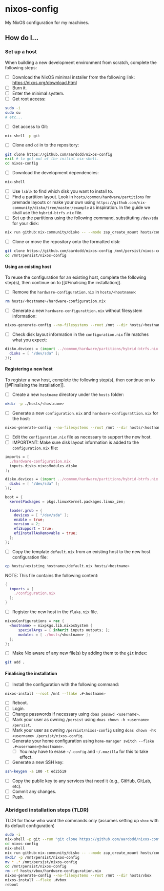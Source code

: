 # nixos-config

My NixOS configuration for my machines.

## How do I...
### Set up a host

When building a new development environment from scratch, complete the following steps:

 - [ ] Download the NixOS minimal installer from the following link:
       https://nixos.org/download.html
 - [ ] Burn it.
 - [ ] Enter the minimal system.
 - [ ] Get root access:

```bash
sudo -i
sudo su
# etc...
```

 - [ ] Get access to Git:

```bash
nix-shell -p git
```

 - [ ] Clone and `cd` in to the repository:

```bash
git clone https://github.com/aardodd/nixos-config
exit # to get out of the initial nix-shell.
cd nixos-config
```

 - [ ] Download the development dependencies:

```bash
nix-shell
```

 - [ ] Use `lsblk` to find which disk you want to install to.
 - [ ] Find a partition layout. Look in `hosts/common/hardware/partitions` for premade layouts or make your own using `https://github.com/nix-community/disko/tree/master/example` as inspiration. In the guide we shall use the `hybrid-btrfs.nix` file.
 - [ ] Set up the partitions using the following command, substituting `/dev/sda` for your disk:

```bash
nix run github:nix-community/disko -- --mode zap_create_mount hosts/common/hardware/partitions/hybrid-btrfs.nix --arg disks '[ "/dev/sda" ]'
```

 - [ ] Clone or move the repository onto the formatted disk:

```bash
git clone https://github.com/aardodd/nixos-config /mnt/persist/nixos-config
cd /mnt/persist/nixos-config
```

#### Using an existing host

To reuse the configuration for an existing host, complete the following step(s), then continue on to [[#Finalising the installation]].

 - [ ] Remove the `hardware-configuration.nix` in `hosts/<hostname>`:

```bash
rm hosts/<hostname>/hardware-configuration.nix
```

 - [ ] Generate a new `hardware-configurattion.nix` without filesystem information:

```bash
nixos-generate-config --no-filesystems --root /mnt --dir hosts/<hostname>
```

 - [ ] Check disk layout information in the `configuration.nix` file matches what you expect:

```nix
disko.devices = (import ../common/hardware/partitions/hybrid-btrfs.nix {
  disks = [ "/dev/sda" ];
});
```

#### Registering a new host

To register a new host, complete the following step(s), then continue on to [[#Finalising the installation]].

 - [ ] Create a new `hostname` directory under the `hosts` folder:

```bash
mkdir -p ./hosts/<hostname>
```

 - [ ] Generate a new `configuration.nix` and `hardware-configurattion.nix` for the host:

```bash
nixos-generate-config --no-filesystems --root /mnt --dir hosts/<hostname>
```

 - [ ] Edit the `configuration.nix` file as necessary to support the new host.
 - [ ] IMPORTANT: Make sure disk layout information is added to the `configuration.nix` file:

```nix
imports = [
  ./hardware-configuration.nix
  inputs.disko.nixosModules.disko
];

disko.devices = (import ../common/hardware/partitions/hybrid-btrfs.nix {
  disks = [ "/dev/sda" ];
});

boot = {
  kernelPackages = pkgs.linuxKernel.packages.linux_zen;

  loader.grub = {
    devices = [ "/dev/sda" ];
    enable = true;
    version = 2;
    efiSupport = true;
    efiInstallAsRemovable = true;
  };
};
```
 - [ ] Copy the template `default.nix` from an existing host to the new host configuration file:

```bash
cp hosts/<existing_hostname>/default.nix hosts/<hostname>
```

NOTE: This file contains the following content:

```nix
{
  imports = [
    ./configuration.nix
  ];
}
```

 - [ ] Register the new host in the `flake.nix` file.

```nix
nixosConfigurations = rec {
  <hostname> = nixpkgs.lib.nixosSystem {
	  specialArgs = { inherit inputs outputs; };
	  modules = [ ./hosts/<hostname> ];
  };
};
```

 - [ ] Make Nix aware of any new file(s) by adding them to the `git` index:

```bash
git add .
```

#### Finalising the installation

 - [ ] Install the configuration with the following command:

```bash
nixos-install --root /mnt --flake .#<hostname>
```

 - [ ] Reboot.
 - [ ] Login.
 - [ ] Change passwords if necessary using `doas passwd <username>`.
 - [ ] Mark your user as owning `/persist` using `doas chown -h <username> /persist`.
 - [ ] Mark your user as owning `/persist/nixos-config` using `doas chown -hR <username> /persist/nixos-config`.
 - [ ] Generate your home configuration using `home-manager switch --flake .#<username>@<hostname>`.
   - [ ] You may have to erase `~/.config` and `~/.mozilla` for this to take effect.
 - [ ] Generate a new SSH key:

```bash
ssh-keygen -a 100 -t ed25519
```

 - [ ] Copy the public key to any services that need it (e.g., GitHub, GitLab, etc).
 - [ ] Commit any changes.
 - [ ] Push.

### Abridged installation steps (TLDR)

TLDR for those who want the commands only (assumes setting up `vbox` with its default configuration)

```bash
sudo -i
nix-shell -p git --run "git clone https://github.com/aardodd/nixos-config"
cd nixos-config
nix-shell
nix run github:nix-community/disko -- --mode zap_create_mount hosts/common/hardware/partitions/encrypted-hybrid-btrfs.nix --arg disks '[ "/dev/sda" ]'
mkdir -p /mnt/persist/nixos-config
mv * .* /mnt/persist/nixos-config
cd /mnt/persist/nixos-config
rm -rf hosts/vbox/hardware-configuration.nix
nixos-generate-config --no-filesystems --root /mnt --dir hosts/vbox
nixos-install --flake .#vbox
reboot
```
